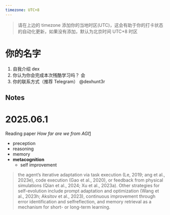 ```yaml
---
timezone: UTC+8
---
```


> 请在上边的 timezone 添加你的当地时区(UTC)，这会有助于你的打卡状态的自动化更新，如果没有添加，默认为北京时间 UTC+8 时区


# 你的名字

1. 自我介绍 dex
2. 你认为你会完成本次残酷学习吗？ 会
3. 你的联系方式（推荐 Telegram） @dexhunt3r

## Notes

<!-- Content_START -->

# 2025.06.1

Reading paper *How far are we from AGI*[1]

* preception
* reasoning
* memory
* **metacognition**
    * self improvement

> the agent’s iterative adaptation via task execution (Le, 2019;
> ang et al., 2023e), 
> code execution (Gao et al., 2020), or feedback from physical simulations (Qian et al.,
> 2024; Xu et al., 2023a).
> Other strategies for self-evolution 
> include prompt adaptation and optimization
> (Wang et al., 2023h; Aksitov et al., 2023), 
> continuous improvement through error identification and selfreflection, 
> and memory retrieval as a mechanism for short- or long-term learning.


[1]: https://openreview.net/pdf?id=H2ZKqfNd0U



<!-- Content_END -->

